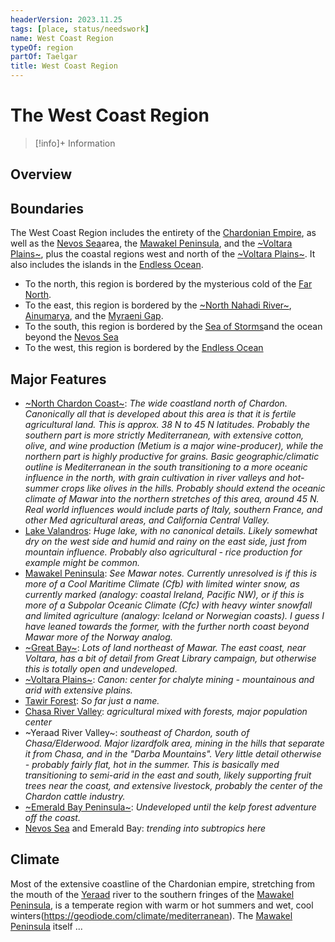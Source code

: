 ```yaml
---
headerVersion: 2023.11.25
tags: [place, status/needswork]
name: West Coast Region
typeOf: region
partOf: Taelgar
title: West Coast Region
---
```

# The West Coast Region
>[!info]+ Information
> 
>> 

## Overview

## Boundaries

The West Coast Region includes the entirety of the [Chardonian Empire](<chardonian-empire/chardonian-empire.md>), as well as the [Nevos Sea](<./nevos-sea.md>)area, the [Mawakel Peninsula](<mawar-confederacy/mawakel-peninsula.md>), and the [~Voltara Plains~](<chardonian-empire/northern-frontier/voltara-plains.md>), plus the coastal regions west and north of the [~Voltara Plains~](<chardonian-empire/northern-frontier/voltara-plains.md>). It also includes the islands in the [Endless Ocean](<../endless-ocean.md>). 

- To the north, this region is bordered by the mysterious cold of the [Far North](<../far-north/far-north.md>). 
- To the east, this region is bordered by the [~North Nahadi River~](<../chasa-nahadi-watershed/rivers/north-nahadi-river.md>), [Ainumarya](<../chasa-nahadi-watershed/ainumarya.md>), and the [Myraeni Gap](<../greater-dunmar/myraeni-gap.md>).
- To the south, this region is bordered by the [Sea of Storms](<../greater-dunmar/sea-of-storms.md>)and the ocean beyond the [Nevos Sea](<./nevos-sea.md>)
- To the west, this region is bordered by the [Endless Ocean](<../endless-ocean.md>)

## Major Features



- [~North Chardon Coast~](<chardonian-empire/north-chardon-coast.md>): *The wide coastland north of Chardon. Canonically all that is developed about this area is that it is fertile agricultural land. This is approx. 38 N to 45 N latitudes. Probably the southern part is more strictly Mediterranean, with extensive cotton, olive, and wine production (Metium is a major wine-producer), while the northern part is highly productive for grains. Basic geographic/climatic outline is Mediterranean in the south transitioning to a more oceanic influence in the north, with grain cultivation in river valleys and hot-summer crops like olives in the hills. Probably should extend the oceanic climate of Mawar into the northern stretches of this area, around 45 N. Real world influences would include parts of Italy, southern France, and other Med agricultural areas, and California Central Valley.*
- [Lake Valandros](<../chasa-nahadi-watershed/lake-valandros.md>): *Huge lake, with no canonical details. Likely somewhat dry on the west side and humid and rainy on the east side, just from mountain influence. Probably also agricultural - rice production for example might be common.*
- [Mawakel Peninsula](<mawar-confederacy/mawakel-peninsula.md>): *See Mawar notes. Currently unresolved is if this is more of a Cool Maritime Climate (Cfb) with limited winter snow, as currently marked (analogy: coastal Ireland, Pacific NW), or if this is more of a Subpolar Oceanic Climate (Cfc) with heavy winter snowfall and limited agriculture (analogy: Iceland or Norwegian coasts). I guess I have leaned towards the former, with the further north coast beyond Mawar more of the Norway analog.*
- [~Great Bay~](<../../worldbuilding/tentative/great-bay.md>): *Lots of land northeast of Mawar. The east coast, near Voltara, has a bit of detail from Great Library campaign, but otherwise this is totally open and undeveloped.*
- [~Voltara Plains~](<chardonian-empire/northern-frontier/voltara-plains.md>): *Canon: center for chalyte mining - mountainous and arid with extensive plains.*
- [Tawir Forest](<./tawir-forest.md>): *So far just a name.*
- [Chasa River Valley](<chardonian-empire/chasa-river-valley/chasa-river-valley.md>): *agricultural mixed with forests, major population center*
- ~Yeraad River Valley~: *southeast of Chardon, south of Chasa/Elderwood. Major lizardfolk area, mining in the hills that separate it from Chasa, and in the "Darba Mountains". Very little detail otherwise - probably fairly flat, hot in the summer. This is basically med transitioning to semi-arid in the east and south, likely supporting fruit trees near the coast, and extensive livestock, probably the center of the Chardon cattle industry.*
- [~Emerald Bay Peninsula~](<./emerald-bay-peninsula.md>): *Undeveloped until the kelp forest adventure off the coast.* 
- [Nevos Sea](<./nevos-sea.md>) and Emerald Bay: *trending into subtropics here*




## Climate

Most of the extensive coastline of the Chardonian empire, stretching from the mouth of the [Yeraad](<rivers/yeraad.md>) river to the southern fringes of the [Mawakel Peninsula](<mawar-confederacy/mawakel-peninsula.md>), is a temperate region with warm or hot summers and wet, cool winters(https://geodiode.com/climate/mediterranean). The [Mawakel Peninsula](<mawar-confederacy/mawakel-peninsula.md>) itself ...

